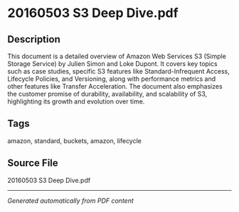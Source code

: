 # 20160503 S3 Deep Dive.pdf

## Description
This document is a detailed overview of Amazon Web Services S3 (Simple Storage Service) by Julien Simon and Loke Dupont. It covers key topics such as case studies, specific S3 features like Standard-Infrequent Access, Lifecycle Policies, and Versioning, along with performance metrics and other features like Transfer Acceleration. The document also emphasizes the customer promise of durability, availability, and scalability of S3, highlighting its growth and evolution over time.
## Tags
amazon, standard, buckets, amazon, lifecycle

## Source File
20160503 S3 Deep Dive.pdf

---
*Generated automatically from PDF content*
